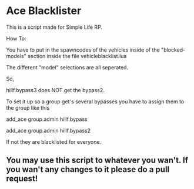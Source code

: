 # Ace Blacklister

This is a script made for Simple Life RP.

How To:

You have to put in the spawncodes of the vehicles inside of the "blocked-models" section inside the file vehicleblacklist.lua

The different "model" selections are all seperated. 

So, 

hillf.bypass3 does NOT get the bypass2. 



To set it up so a group get's several bypasses you have to assign them to the group like this

add_ace group.admin hillf.bypass

add_ace group.admin hillf.bypass2

If not they are blacklisted for everyone.



## You may use this script to whatever you wan't. If you wan't any changes to it please do a pull request! ## 
